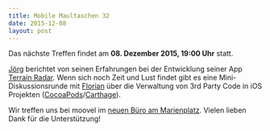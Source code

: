 ```yaml
---
title: Mobile Maultaschen 32
date: 2015-12-08    
layout: post
---
```

Das nächste Treffen findet am **08. Dezember 2015, 19:00 Uhr** statt.
 
[Jörg](https://www.linkedin.com/in/jörg-nestele-81b3329b) berichtet von seinen  Erfahrungen bei der Entwicklung seiner App [Terrain Radar](http://terrainradar.com). Wenn sich noch Zeit und Lust findet gibt es eine Mini-Diskussionsrunde mit [Florian](https://twitter.com/florianbuerger) über die Verwaltung von 3rd Party Code in iOS Projekten ([CocoaPods](https://cocoapods.org)/[Carthage](https://github.com/Carthage/Carthage)).

Wir treffen uns bei moovel im [neuen Büro am Marienplatz](https://www.google.de/maps/place/moovel+GmbH/@48.7644413,9.1699898,17z/data=!4m6!1m3!3m2!1s0x0:0x34ad6a2099430e99!2smoovel+GmbH!3m1!1s0x0:0x34ad6a2099430e99). Vielen lieben Dank für die Unterstützung!
 